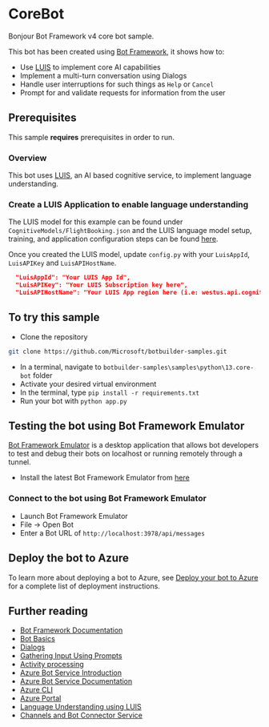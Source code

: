 # CoreBot
Bonjour
Bot Framework v4 core bot sample.

This bot has been created using [Bot Framework](https://dev.botframework.com), it shows how to:

- Use [LUIS](https://www.luis.ai) to implement core AI capabilities
- Implement a multi-turn conversation using Dialogs
- Handle user interruptions for such things as `Help` or `Cancel`
- Prompt for and validate requests for information from the user

## Prerequisites

This sample **requires** prerequisites in order to run.

### Overview

This bot uses [LUIS](https://www.luis.ai), an AI based cognitive service, to implement language understanding.

### Create a LUIS Application to enable language understanding

The LUIS model for this example can be found under `CognitiveModels/FlightBooking.json` and the LUIS language model setup, training, and application configuration steps can be found [here](https://docs.microsoft.com/en-us/azure/bot-service/bot-builder-howto-v4-luis?view=azure-bot-service-4.0&tabs=cs).

Once you created the LUIS model, update `config.py` with your `LuisAppId`, `LuisAPIKey` and `LuisAPIHostName`.

```json
  "LuisAppId": "Your LUIS App Id",
  "LuisAPIKey": "Your LUIS Subscription key here",
  "LuisAPIHostName": "Your LUIS App region here (i.e: westus.api.cognitive.microsoft.com)"
```

## To try this sample

- Clone the repository
```bash
git clone https://github.com/Microsoft/botbuilder-samples.git
```
- In a terminal, navigate to `botbuilder-samples\samples\python\13.core-bot` folder
- Activate your desired virtual environment
- In the terminal, type `pip install -r requirements.txt`
- Run your bot with `python app.py`

## Testing the bot using Bot Framework Emulator

[Bot Framework Emulator](https://github.com/microsoft/botframework-emulator) is a desktop application that allows bot developers to test and debug their bots on localhost or running remotely through a tunnel.

- Install the latest Bot Framework Emulator from [here](https://github.com/Microsoft/BotFramework-Emulator/releases)

### Connect to the bot using Bot Framework Emulator

- Launch Bot Framework Emulator
- File -> Open Bot
- Enter a Bot URL of `http://localhost:3978/api/messages`

## Deploy the bot to Azure

To learn more about deploying a bot to Azure, see [Deploy your bot to Azure](https://aka.ms/azuredeployment) for a complete list of deployment instructions.

## Further reading

- [Bot Framework Documentation](https://docs.botframework.com)
- [Bot Basics](https://docs.microsoft.com/azure/bot-service/bot-builder-basics?view=azure-bot-service-4.0)
- [Dialogs](https://docs.microsoft.com/en-us/azure/bot-service/bot-builder-concept-dialog?view=azure-bot-service-4.0)
- [Gathering Input Using Prompts](https://docs.microsoft.com/en-us/azure/bot-service/bot-builder-prompts?view=azure-bot-service-4.0&tabs=csharp)
- [Activity processing](https://docs.microsoft.com/en-us/azure/bot-service/bot-builder-concept-activity-processing?view=azure-bot-service-4.0)
- [Azure Bot Service Introduction](https://docs.microsoft.com/azure/bot-service/bot-service-overview-introduction?view=azure-bot-service-4.0)
- [Azure Bot Service Documentation](https://docs.microsoft.com/azure/bot-service/?view=azure-bot-service-4.0)
- [Azure CLI](https://docs.microsoft.com/cli/azure/?view=azure-cli-latest)
- [Azure Portal](https://portal.azure.com)
- [Language Understanding using LUIS](https://docs.microsoft.com/en-us/azure/cognitive-services/luis/)
- [Channels and Bot Connector Service](https://docs.microsoft.com/en-us/azure/bot-service/bot-concepts?view=azure-bot-service-4.0)
